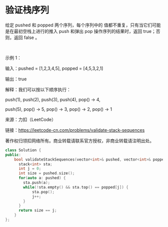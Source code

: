 # 验证栈序列
给定 pushed 和 popped 两个序列，每个序列中的 值都不重复，只有当它们可能是在最初空栈上进行的推入 push 和弹出 pop 操作序列的结果时，返回 true；否则，返回 false 。

 

示例 1：

输入：pushed = [1,2,3,4,5], popped = [4,5,3,2,1]

输出：true

解释：我们可以按以下顺序执行：

push(1), push(2), push(3), push(4), pop() -> 4,

push(5), pop() -> 5, pop() -> 3, pop() -> 2, pop() -> 1

来源：力扣（LeetCode）

链接：https://leetcode-cn.com/problems/validate-stack-sequences

著作权归领扣网络所有。商业转载请联系官方授权，非商业转载请注明出处。



```c++
class Solution {
public:
    bool validateStackSequences(vector<int>& pushed, vector<int>& popped) {
      stack<int> sta;
      int j = 0;
      int size = pushed.size();
      for(auto a: pushed) {
        sta.push(a);
        while(!sta.empty() && sta.top() == popped[j]) {
            sta.pop();
            j++;
        }
      }
      return size == j;
    }
};
```